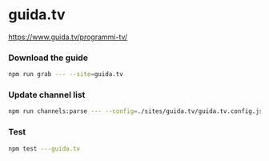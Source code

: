 # guida.tv

https://www.guida.tv/programmi-tv/

### Download the guide

```sh
npm run grab --- --site=guida.tv
```

### Update channel list

```sh
npm run channels:parse --- --config=./sites/guida.tv/guida.tv.config.js --output=./sites/guida.tv/guida.tv.channels.xml
```

### Test

```sh
npm test ---guida.tv
```
